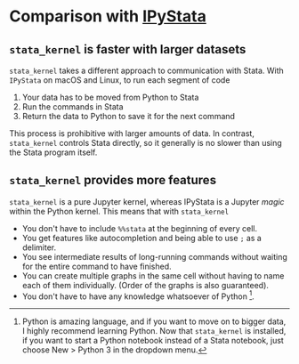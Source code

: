 # Comparison with [IPyStata](https://github.com/TiesdeKok/ipystata)

## `stata_kernel` is faster with larger datasets

`stata_kernel` takes a different approach to communication with Stata. With `IPyStata` on macOS and Linux, to run each segment of code

1. Your data has to be moved from Python to Stata
2. Run the commands in Stata
3. Return the data to Python to save it for the next command

This process is prohibitive with larger amounts of data. In contrast, `stata_kernel` controls Stata directly, so it generally is no slower than using the Stata program itself.

## `stata_kernel` provides more features

`stata_kernel` is a pure Jupyter kernel, whereas IPyStata is a Jupyter _magic_ within the Python kernel. This means that with `stata_kernel`

- You don't have to include `%%stata` at the beginning of every cell.
- You get features like autocompletion and being able to use `;` as a delimiter.
- You see intermediate results of long-running commands without waiting for the entire command to have finished.
- You can create multiple graphs in the same cell without having to name each of them individually. (Order of the graphs is also guaranteed).
- You don't have to have any knowledge whatsoever of Python [^1].

[^1]: Python is amazing language, and if you want to move on to bigger data, I highly recommend learning Python. Now that `stata_kernel` is installed, if you want to start a Python notebook instead of a Stata notebook, just choose New > Python 3 in the dropdown menu.
